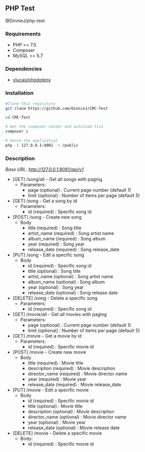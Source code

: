 ## PHP Test

@DinnieJ/php-test

### Requirements

- PHP >= 7.0
- Composer
- MySQL >= 5.7

### Dependencies

- [vlucas/phpdotenv](https://github.com/vlucas/phpdotenv)

### Installation

```bash
#Clone this repository
git clone https://github.com/DinnieJ/CMC-Test

cd CMC-Test

# Get the composer vendor and autoload file
composer i

# Serve the application
php -S 127.0.0.1:8081 -t /public
```

### Description

*Base URL: http://127.0.0.1:8081/api/v1*

- [GET] /song/all - Get all songs with paging
    - Parameters:
      - page (optional) : Current page number (default 1)
      - limit (optional) : Number of items per page (default 5)
- [GET] /song - Get a song by id
    - Parameters:
      - id (required) : Specific song id
- [POST] /song - Create new song
  - Body
    - title (required) : Song title
    - artist_name (required) : Song artist name
    - album_name (required) : Song album
    - year (required) : Song year
    - release_date (required) : Song release_date
- [PUT] /song - Edit a specific song
    - Body
        - id (required) : Specific song id
        - title (optional) : Song title
        - artist_name (optional) : Song artist name
        - album_name (optional) : Song album
        - year (optional) : Song year
        - release_date (optional) : Song release date
- [DELETE] /song - Delete a specific song
    - Parameters:
        - id (required) : Specific song id
- [GET] /movie/all - Get all movies with paging
    - Parameters:
      - page (optional) : Current page number (default 1)
      - limit (optional) : Number of items per page (default 5)
- [GET] /movie - Get a movie by id
    - Parameters:
      - id (required) : Specific movie id
- [POST] /movie - Create new movie
  - Body
    - title (required) : Movie title
    - description (required) : Movie description
    - director_name (required) : Movie director name
    - year (required) : Movie year
    - release_date (required) : Movie release_date
- [PUT] /movie - Edit a specific movie
    - Body
      - id (required) : Specific movie id
      - title (optional) : Movie title
      - description (optional) : Movie description
      - director_name (optional) : Movie director name
      - year (optional) : Movie year
      - release_date (optional) : Movie release date
- [DELETE] /movie - Delete a specific movie
    - Body:
        - id (required) : Specific movie id
